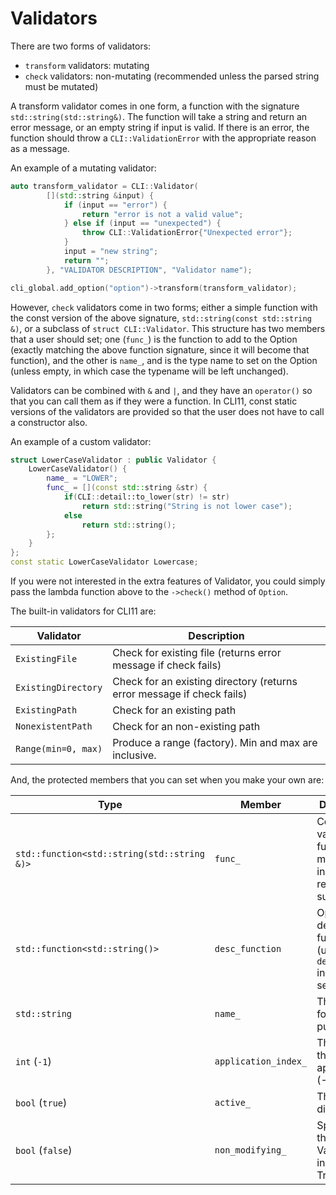 # Validators

There are two forms of validators:

* `transform` validators: mutating
* `check` validators: non-mutating (recommended unless the parsed string must be mutated)

A transform validator comes in one form, a function with the signature `std::string(std::string&)`. The function will
take a string and return an error message, or an empty string if input is valid. If there is an error, the function
should throw a `CLI::ValidationError` with the appropriate reason as a message.

An example of a mutating validator:

```cpp
auto transform_validator = CLI::Validator(
        [](std::string &input) {
            if (input == "error") {
                return "error is not a valid value";
            } else if (input == "unexpected") {
                throw CLI::ValidationError{"Unexpected error"};
            }
            input = "new string";
            return "";
        }, "VALIDATOR DESCRIPTION", "Validator name");

cli_global.add_option("option")->transform(transform_validator);
```

However, `check` validators come in two forms; either a simple function with the const version of the above
signature, `std::string(const std::string &)`, or a subclass of `struct CLI::Validator`. This structure has two members
that a user should set; one (`func_`) is the function to add to the Option
(exactly matching the above function signature, since it will become that function), and the other is
`name_`, and is the type name to set on the Option (unless empty, in which case the typename will be left unchanged).

Validators can be combined with `&` and `|`, and they have an `operator()` so that you can call them as if they were a
function. In CLI11, const static versions of the validators are provided so that the user does not have to call a
constructor also.

An example of a custom validator:

```cpp
struct LowerCaseValidator : public Validator {
    LowerCaseValidator() {
        name_ = "LOWER";
        func_ = [](const std::string &str) {
            if(CLI::detail::to_lower(str) != str)
                return std::string("String is not lower case");
            else
                return std::string();
        };
    }
};
const static LowerCaseValidator Lowercase;
```

If you were not interested in the extra features of Validator, you could simply pass the lambda function above to
the `->check()` method of `Option`.

The built-in validators for CLI11 are:

| Validator           | Description |
|---------------------|-------------|
| `ExistingFile`      | Check for existing file (returns error message if check fails) |
| `ExistingDirectory` | Check for an existing directory (returns error message if check fails) |
| `ExistingPath`      | Check for an existing path |
| `NonexistentPath`   | Check for an non-existing path |
| `Range(min=0, max)` |  Produce a range (factory). Min and max are inclusive. |

And, the protected members that you can set when you make your own are:

| Type | Member | Description |
|------|--------|-------------|
| `std::function<std::string(std::string &)>` | `func_` | Core validation function - modifies input and returns "" if successful |
| `std::function<std::string()>` | `desc_function` | Optional description function (uses `description_` instead if not set) |
| `std::string` | `name_` | The name for search purposes |
| `int` (`-1`) | `application_index_` | The element this validator applies to (-1 for all) |
| `bool` (`true`) | `active_` | This can be disabled |
| `bool` (`false`) | `non_modifying_` | Specify that this is a Validator instead of a Transformer |
